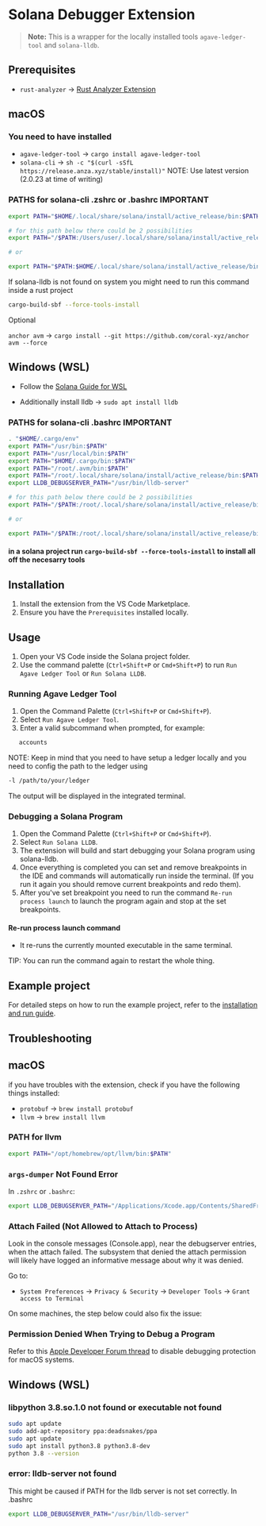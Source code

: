 # Solana Debugger Extension

> **Note:** This is a wrapper for the locally installed tools `agave-ledger-tool` and `solana-lldb`.

## Prerequisites

- `rust-analyzer` -> [Rust Analyzer Extension](https://marketplace.visualstudio.com/items?itemName=rust-lang.rust-analyzer)

## macOS

### You need to have installed

- `agave-ledger-tool` -> `cargo install agave-ledger-tool`
- `solana-cli` -> `sh -c "$(curl -sSfL https://release.anza.xyz/stable/install)"` NOTE: Use latest version (2.0.23 at time of writing)

### PATHS for solana-cli .zshrc or .bashrc IMPORTANT

```sh
export PATH="$HOME/.local/share/solana/install/active_release/bin:$PATH"

# for this path below there could be 2 possibilities
export PATH="/$PATH:/Users/user/.local/share/solana/install/active_release/bin/sdk/sbf/dependencies/platform-tools/llvm/bin"

# or

export PATH="$PATH:$HOME/.local/share/solana/install/active_release/bin/sdk/sbf
```

If solana-lldb is not found on system you might need to run this command inside a rust project

```sh
cargo-build-sbf --force-tools-install
```

Optional

`anchor avm` -> `cargo install --git https://github.com/coral-xyz/anchor avm --force`

## Windows (WSL)

- Follow the [Solana Guide for WSL](https://solana.com/docs/intro/installation)

- Additionally install lldb -> `sudo apt install lldb`

### PATHS for solana-cli .bashrc IMPORTANT

```sh
. "$HOME/.cargo/env"
export PATH="/usr/bin:$PATH"
export PATH="/usr/local/bin:$PATH"
export PATH="$HOME/.cargo/bin:$PATH"
export PATH="/root/.avm/bin:$PATH"
export PATH="/root/.local/share/solana/install/active_release/bin:$PATH"
export LLDB_DEBUGSERVER_PATH="/usr/bin/lldb-server"

# for this path below there could be 2 possibilities
export PATH="/$PATH:/root/.local/share/solana/install/active_release/bin/sdk/sbf/dependencies/platform-tools/llvm/bin"

# or

export PATH="/$PATH:/root/.local/share/solana/install/active_release/bin/sdk/sbf
```

#### in a solana project run `cargo-build-sbf --force-tools-install` to install all off the necesarry tools

## Installation

1. Install the extension from the VS Code Marketplace.
2. Ensure you have the `Prerequisites` installed locally.

## Usage

1. Open your VS Code inside the Solana project folder.
2. Use the command palette (`Ctrl+Shift+P` or `Cmd+Shift+P`) to run `Run Agave Ledger Tool` or `Run Solana LLDB`.

### Running Agave Ledger Tool

1. Open the Command Palette (`Ctrl+Shift+P` or `Cmd+Shift+P`).
2. Select `Run Agave Ledger Tool`.
3. Enter a valid subcommand when prompted, for example:

```sh
   accounts
```

NOTE: Keep in mind that you need to have setup a ledger locally and you need to config the path to the ledger using

```sh
-l /path/to/your/ledger
```

The output will be displayed in the integrated terminal.

### Debugging a Solana Program

1. Open the Command Palette (`Ctrl+Shift+P` or `Cmd+Shift+P`).
2. Select `Run Solana LLDB`.
3. The extension will build and start debugging your Solana program using solana-lldb.
4. Once everything is completed you can set and remove breakpoints in the IDE and commands will automatically run inside the terminal. (If you run it again you should remove current breakpoints and redo them).
5. After you've set breakpoint you need to run the command `Re-run process launch` to launch the program again and stop at the set breakpoints.

#### Re-run process launch command

- It re-runs the currently mounted executable in the same terminal.

TIP: You can run the command again to restart the whole thing.

## Example project

For detailed steps on how to run the example project, refer to the [installation and run guide](docs/install-run.md).

## Troubleshooting

## macOS

if you have troubles with the extension, check if you have the following things installed:

- `protobuf` -> `brew install protobuf`
- `llvm` -> `brew install llvm`

### PATH for llvm

```sh
export PATH="/opt/homebrew/opt/llvm/bin:$PATH"
```

### `args-dumper` Not Found Error

In `.zshrc` or `.bashrc`:

```sh
export LLDB_DEBUGSERVER_PATH="/Applications/Xcode.app/Contents/SharedFrameworks/LLDB.framework/Versions/A/Resources/debugserver"
```

### Attach Failed (Not Allowed to Attach to Process)

Look in the console messages (Console.app), near the debugserver entries, when the attach failed. The subsystem that denied the attach permission will likely have logged an informative message about why it was denied.

Go to:

- `System Preferences` -> `Privacy & Security` -> `Developer Tools` -> `Grant access to Terminal`

On some machines, the step below could also fix the issue:

### Permission Denied When Trying to Debug a Program

Refer to this [Apple Developer Forum thread](https://forums.developer.apple.com/forums/thread/17452) to disable debugging protection for macOS systems.

## Windows (WSL)

### libpython 3.8.so.1.0 not found or executable not found

```sh
sudo apt update
sudo add-apt-repository ppa:deadsnakes/ppa
sudo apt update
sudo apt install python3.8 python3.8-dev
python 3.8 --version
```

### error: lldb-server not found

This might be caused if PATH for the lldb server is not set correctly. In .bashrc

```sh
export LLDB_DEBUGSERVER_PATH="/usr/bin/lldb-server"
```
